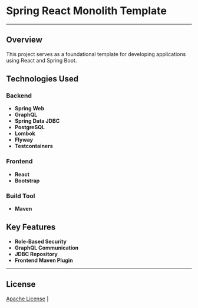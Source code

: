 # Spring React Monolith Template

---

## Overview

This project serves as a foundational template for developing applications using React and Spring Boot.

## Technologies Used

### Backend
- **Spring Web**
- **GraphQL**
- **Spring Data JDBC**
- **PostgreSQL**
- **Lombok**
- **Flyway**
- **Testcontainers**

### Frontend
- **React**
- **Bootstrap**

### Build Tool
- **Maven**

## Key Features

- **Role-Based Security**
- **GraphQL Communication**
- **JDBC Repository**
- **Frontend Maven Plugin**

---

## License

[Apache License](https://www.apache.org/licenses/LICENSE-2.0)
]